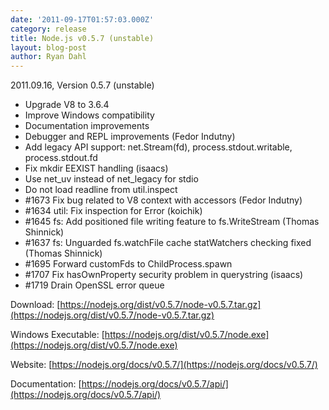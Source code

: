 ```yaml
---
date: '2011-09-17T01:57:03.000Z'
category: release
title: Node.js v0.5.7 (unstable)
layout: blog-post
author: Ryan Dahl
---
```


2011.09.16, Version 0.5.7 (unstable)

- Upgrade V8 to 3.6.4
- Improve Windows compatibility
- Documentation improvements
- Debugger and REPL improvements (Fedor Indutny)
- Add legacy API support: net.Stream(fd), process.stdout.writable, process.stdout.fd
- Fix mkdir EEXIST handling (isaacs)
- Use net_uv instead of net_legacy for stdio
- Do not load readline from util.inspect
- #1673 Fix bug related to V8 context with accessors (Fedor Indutny)
- #1634 util: Fix inspection for Error (koichik)
- #1645 fs: Add positioned file writing feature to fs.WriteStream (Thomas Shinnick)
- #1637 fs: Unguarded fs.watchFile cache statWatchers checking fixed (Thomas Shinnick)
- #1695 Forward customFds to ChildProcess.spawn
- #1707 Fix hasOwnProperty security problem in querystring (isaacs)
- #1719 Drain OpenSSL error queue

Download: [https://nodejs.org/dist/v0.5.7/node-v0.5.7.tar.gz](https://nodejs.org/dist/v0.5.7/node-v0.5.7.tar.gz)

Windows Executable: [https://nodejs.org/dist/v0.5.7/node.exe](https://nodejs.org/dist/v0.5.7/node.exe)

Website: [https://nodejs.org/docs/v0.5.7/](https://nodejs.org/docs/v0.5.7/)

Documentation: [https://nodejs.org/docs/v0.5.7/api/](https://nodejs.org/docs/v0.5.7/api/)
